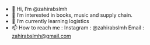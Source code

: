 - 👋 Hi, I’m @zahirabslmh
- 👀 I’m interested in books, music and supply chain.
- 🌱 I’m currently learning logistics
- 📫 How to reach me :
Instagram : @zahirabslmh
Email : zahirabslmh@gmail.com

<!---
zahirabslmh/zahirabslmh is a ✨ special ✨ repository because its `README.md` (this file) appears on your GitHub profile.
You can click the Preview link to take a look at your changes.
--->
